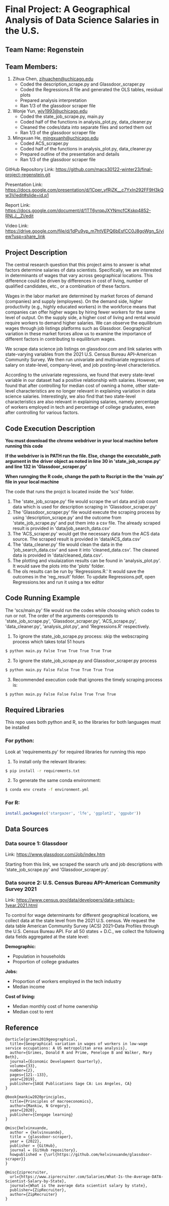 # Final Project: A Geographical Analysis of Data Science Salaries in the U.S.

## Team Name: Regenstein  

## Team Members:  
1. Zihua Chen, zihuachen@uchicago.edu
    * Coded the description_scrape.py and Glassdoor_scraper.py
    * Coded the Regressions.R file and generated the OLS tables, residual plots
    * Prepared analysis interpretation
    * Ran 1/3 of the glassdoor scraper file
2. Wonje Yun, wjy1993@uchicago.edu
    * Coded the state_job_scrape.py, main.py
    * Coded half of the functions in analysis_plot.py, data_cleaner.py
    * Cleaned the codes/data into separate files and sorted them out
    * Ran 1/3 of the glassdoor scraper file
3. Mingxuan He, mingxuanh@uchicago.edu
    * Coded ACS_scraper.py
    * Coded half of the functions in analysis_plot.py, data_cleaner.py
    * Prepared outline of the presentation and details
    * Ran 1/3 of the glassdoor scraper file

GitHub Repository Link: https://github.com/macs30122-winter23/final-project-regenstein.git

Presentation Link: https://docs.google.com/presentation/d/1Cper_yfRjZK__c7YxIn292FF9H3kQw3V/edit#slide=id.p1

Report Link: https://docs.google.com/document/d/1TT6yrqpJXYNmcfCKskp4852-RNLJ__Zi/edit

Video Link: https://drive.google.com/file/d/1dPu9vp_m7htVEPQ6bEsfCC0J8goWgn_S/view?usp=share_link

## Project Description
The central research question that this project aims to answer is what factors determine salaries of data scientists. Specifically, we are interested in determinants of wages that vary across geographical locations. This difference could be driven by differences in cost of living, number of qualified candidates, etc., or a combination of these factors.

Wages in the labor market are determined by market forces of demand (companies) and supply (employees). On the demand side, higher productivity (e.g., highly educated workers) in the workforce means that companies can offer higher wages by hiring fewer workers for the same level of output. On the supply side, a higher cost of living and rental would require workers to demand higher salaries. We can observe the equilibrium wages through job listings platforms such as Glassdoor. Geographical variation in these market forces allow us to examine the importance of different factors in contributing to equilibrium wages.

We scrape data science job listings on glassdoor.com and link salaries with state-varying variables from the 2021 U.S. Census Bureau API–American Community Survey. We then run univariate and multivariate regressions of salary on state-level, company-level, and job posting-level characteristics.

According to the univariate regressions, we found that every state-level variable in our dataset had a positive relationship with salaries. However, we found that after controlling for median cost of owning a home, other state-level characteristics are no longer relevant in explaining variation in data science salaries. Interestingly, we also find that two state-level characteristics are also relevant in explaining salaries, namely percentage of workers employed in tech and percentage of college graduates, even after controlling for various factors. 

## Code Execution Description
**You must download the chrome webdriver in your local machine before running this code**

**If the webdriver is in PATH run the file. Else, change the executable_path argument in the driver object as noted in line 30 in 'state_job_scrape.py' and line 132 in 'Glassdoor_scraper.py'**

**When runnging the R code, change the path to Rscript in the the 'main.py' file in your local machine**

The code that runs the projct is located inside the 'scs' folder.
1. The 'state_job_scrape.py' file would scrape the url data and job count data which is used for description scraping in 'Glassdoor_scraper.py'
2. The 'Glassdoor_scraper.py' file would execute the scraping process by using 'description_scrape.py' and the outcome from 'state_job_scrape.py' and put them into a csv file. The already scraped result is provided in 'data/job_search_data.csv'
3. The 'ACS_scraper.py' would get the necessary data from the ACS data source. The scraped result is provided in 'data/ACS_data.csv'
4. The 'data_cleaner.py' file would clean the data in the 'job_search_data.csv' and save it into 'cleaned_data.csv'. The cleaned data is provided in 'data/cleaned_data.csv'.
5. The plotting and visulaization results can be found in 'analysis_plot.py'. It would save the plots into the 'plots' folder.
6. The ols results can be run by 'Regressions.R.' It would save the outcomes in the 'reg_result' folder. To update Regressions.pdf, open Regressions.tex and run it using a tex editor

## Code Running Example
The 'scs/main.py' file would run the codes while choosing which codes to run or not. The order of the arguments corresponds to 'state_job_scrape.py', 'Glassdoor_scraper.py', 'ACS_scrape.py', 'data_cleaner.py', 'analysis_plot.py', and 'Regressions.R' respectively.
1. To ignore the state_job_scrape.py process: skip the webscraping process which takes total 51 hours
```bash
$ python main.py False True True True True True
```
2. To ignore the state_job_scrape.py and Glassdoor_scraper.py process
```bash
$ python main.py False False True True True True
```
3. Recommended execution code that ignores the timely scraping process is:
```bash
$ python main.py False False False True True True
```

## Required Libraries
This repo uses both python and R, so the libraries for both languages must be installed
### For python:
Look at 'requirements.py' for required libraries for running this repo
1. To install only the relevant libraries:
```bash
$ pip install -r requirements.txt
```
2. To generate the same conda environment:
```bash
$ conda env create -f environment.yml
```
### For R:
```r
install.packages(c('stargazer', 'lfe', 'ggplot2', 'ggpubr'))
```

## Data Sources
### Data source 1: Glassdoor
Link: https://www.glassdoor.com/Job/index.htm

Starting from this link, we scraped the search urls and job descriptions with 'state_job_scrape.py' and 'Glassdoor_scraper.py'.

### Data source 2: U.S. Census Bureau API–American Community Survey 2021  
Link: https://www.census.gov/data/developers/data-sets/acs-1year.2021.html  

To control for wage determinants for different geographical locations, we collect data at the state level from the 2021 U.S. census. We request the data table American Community Survey (ACS) 2021–Data Profiles through the U.S. Census Bureau API. For all 50 states + D.C., we collect the following data fields aggregated at the state level:

**Demographic:**  
- Population in households
- Proportion of college graduates

**Jobs:**  
- Proportion of workers employed in the tech industry
- Median income  

**Cost of living:**  
- Median monthly cost of home ownership
- Median cost to rent  

## Reference
```
@article{grimes2019geographical,
  title={Geographical variation in wages of workers in low-wage service occupations: A US metropolitan area analysis},
  author={Grimes, Donald R and Prime, Penelope B and Walker, Mary Beth},
  journal={Economic Development Quarterly},
  volume={33},
  number={2},
  pages={121--133},
  year={2019},
  publisher={SAGE Publications Sage CA: Los Angeles, CA}
}

@book{mankiw2020principles,
  title={Principles of macroeconomics},
  author={Mankiw, N Gregory},
  year={2020},
  publisher={Cengage learning}
}

@misc{kelvinxuande,
  author = {kelvinxuande},
  title = {glassdoor-scraper},
  year = {2022},
  publisher = {GitHub},
  journal = {GitHub repository},
  howpublished = {\url{https://github.com/kelvinxuande/glassdoor-scraper}}
}

@misc{ziprecruiter, 
  url={https://www.ziprecruiter.com/Salaries/What-Is-the-Average-DATA-Scientist-Salary-by-State}, 
  journal={What is the average data scientist salary by state}, 
  publisher={ZipRecruiter}, 
  author={ZipRecruiter}
}
```
